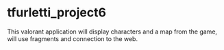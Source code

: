 # tfurletti_project6
This valorant application will display characters and a map from the game, will use fragments and connection to the web.
